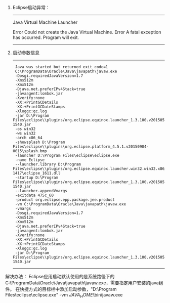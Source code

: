 

1. Eclipse启动异常：

	---------------------------

	Java Virtual Machine Launcher

	Error Could not create the Java Virtual Machine.
	Error A fatal exception has occurred. Program will exit.

	---------------------------

2. 启动参数信息

	---------------------------

		Java was started but returned exit code=1
		C:\ProgramData\Oracle\Java\javapath\javaw.exe
		-Dosgi.requiredJavaVersion=1.7
		-Xms512m
		-Xmx512m
		-Djava.net.preferIPv4Stack=true
		-javaagent:lombok.jar
		-Xverify:none
		-XX:+PrintGCDetails
		-XX:+PrintGCDateStamps
		-Xloggc:gc.log
		-jar D:\Program Files\eclipse\\plugins/org.eclipse.equinox.launcher_1.3.100.v20150511-1540.jar
		-os win32
		-ws win32
		-arch x86_64
		-showsplash D:\Program Files\eclipse\\plugins\org.eclipse.platform_4.5.1.v20150904-0015\splash.bmp
		-launcher D:\Program Files\eclipse\eclipse.exe
		-name Eclipse
		--launcher.library D:\Program Files\eclipse\\plugins/org.eclipse.equinox.launcher.win32.win32.x86_64_1.1.300.v20150602-1417\eclipse_1611.dll
		-startup D:\Program Files\eclipse\\plugins/org.eclipse.equinox.launcher_1.3.100.v20150511-1540.jar
		--launcher.appendVmargs
		-exitdata 475c_60
		-product org.eclipse.epp.package.jee.product
		-vm C:\ProgramData\Oracle\Java\javapath\javaw.exe
		-vmargs
		-Dosgi.requiredJavaVersion=1.7
		-Xms512m
		-Xmx512m
		-Djava.net.preferIPv4Stack=true
		-javaagent:lombok.jar
		-Xverify:none
		-XX:+PrintGCDetails
		-XX:+PrintGCDateStamps
		-Xloggc:gc.log
		-jar D:\Program Files\eclipse\\plugins/org.eclipse.equinox.launcher_1.3.100.v20150511-1540.jar 

	---------------------------

解决办法：
Eclipse应用启动默认使用的是系统路径下的C:\ProgramData\Oracle\Java\javapath\javaw.exe，需要指定用户安装的java组件。
在快捷方式的目标栏中添加启动参数，"D:\Program Files\eclipse\eclipse.exe" -vm $JAVA_HOME$\bin\javaw.exe
